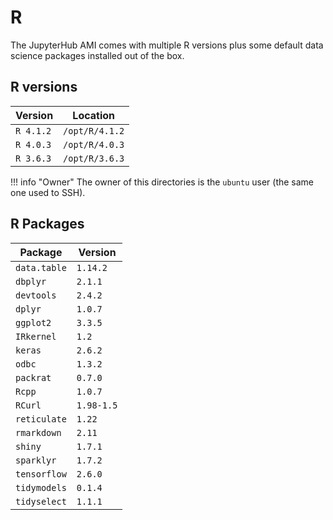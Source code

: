 # R

The JupyterHub AMI comes with multiple R versions plus some default
data science packages installed out of the box.

## R versions

| Version | Location |
|---|---|
| `R 4.1.2` | `/opt/R/4.1.2` |
| `R 4.0.3` | `/opt/R/4.0.3` |
| `R 3.6.3` | `/opt/R/3.6.3` |

!!! info "Owner"
    The owner of this directories is the `ubuntu` user (the same one used to SSH).

## R Packages

| Package | Version |
| --- | --- |
| `data.table` | `1.14.2` |
| `dbplyr` | `2.1.1` |
| `devtools` | `2.4.2` |
| `dplyr` | `1.0.7` |
| `ggplot2` | `3.3.5` |
| `IRkernel` | `1.2` |
| `keras` | `2.6.2` |
| `odbc` | `1.3.2` |
| `packrat` | `0.7.0` |
| `Rcpp` | `1.0.7` |
| `RCurl` | `1.98-1.5` |
| `reticulate` | `1.22` |
| `rmarkdown` | `2.11` |
| `shiny` | `1.7.1` |
| `sparklyr` | `1.7.2` |
| `tensorflow` | `2.6.0` |
| `tidymodels` | `0.1.4` |
| `tidyselect` | `1.1.1` |
